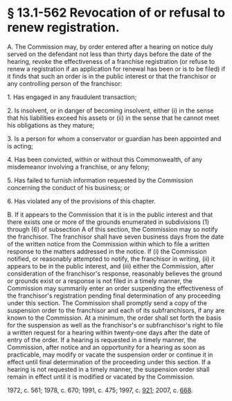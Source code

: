 # § 13.1-562 Revocation of or refusal to renew registration.

<p>A. The Commission may, by order entered after a hearing on notice duly served on the defendant not less than thirty days before the date of the hearing, revoke the effectiveness of a franchise registration (or refuse to renew a registration if an application for renewal has been or is to be filed) if it finds that such an order is in the public interest or that the franchisor or any controlling person of the franchisor:</p><p>1. Has engaged in any fraudulent transaction;</p><p>2. Is insolvent, or in danger of becoming insolvent, either (i) in the sense that his liabilities exceed his assets or (ii) in the sense that he cannot meet his obligations as they mature;</p><p>3. Is a person for whom a conservator or guardian has been appointed and is acting;</p><p>4. Has been convicted, within or without this Commonwealth, of any misdemeanor involving a franchise, or any felony;</p><p>5. Has failed to furnish information requested by the Commission concerning the conduct of his business; or</p><p>6. Has violated any of the provisions of this chapter.</p><p>B. If it appears to the Commission that it is in the public interest and that there exists one or more of the grounds enumerated in subdivisions (1) through (6) of subsection A of this section, the Commission may so notify the franchisor. The franchisor shall have seven business days from the date of the written notice from the Commission within which to file a written response to the matters addressed in the notice. If (i) the Commission notified, or reasonably attempted to notify, the franchisor in writing, (ii) it appears to be in the public interest, and (iii) either the Commission, after consideration of the franchisor's response, reasonably believes the ground or grounds exist or a response is not filed in a timely manner, the Commission may summarily enter an order suspending the effectiveness of the franchisor's registration pending final determination of any proceeding under this section. The Commission shall promptly send a copy of the suspension order to the franchisor and each of its subfranchisors, if any are known to the Commission. At a minimum, the order shall set forth the basis for the suspension as well as the franchisor's or subfranchisor's right to file a written request for a hearing within twenty-one days after the date of entry of the order. If a hearing is requested in a timely manner, the Commission, after notice and an opportunity for a hearing as soon as practicable, may modify or vacate the suspension order or continue it in effect until final determination of the proceeding under this section. If a hearing is not requested in a timely manner, the suspension order shall remain in effect until it is modified or vacated by the Commission.</p><p>1972, c. 561; 1978, c. 670; 1991, c. 475; 1997, c. <a href='http://lis.virginia.gov/cgi-bin/legp604.exe?971+ful+CHAP0921'>921</a>; 2007, c. <a href='http://lis.virginia.gov/cgi-bin/legp604.exe?071+ful+CHAP0668'>668</a>.</p>